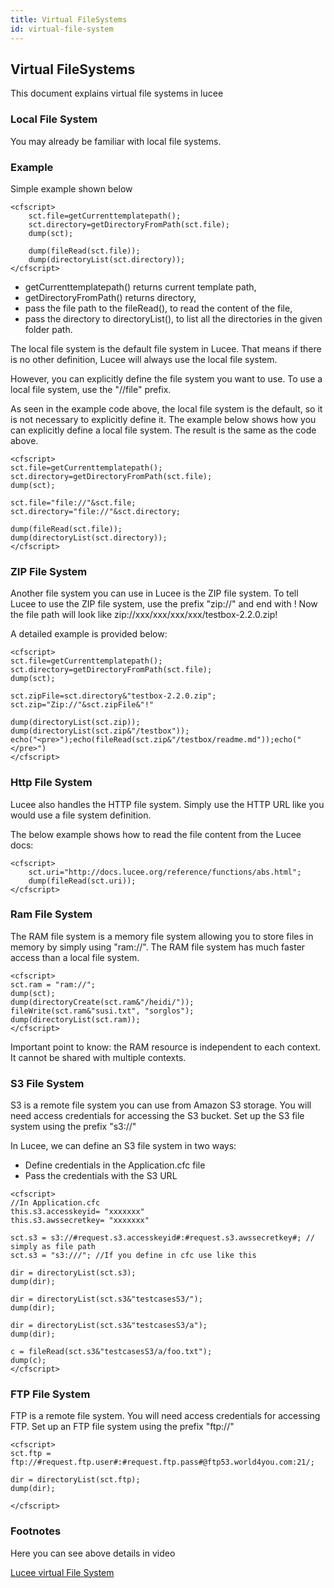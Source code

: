 ```yaml
---
title: Virtual FileSystems
id: virtual-file-system
---
```

## Virtual FileSystems ##

This document explains virtual file systems in lucee

### Local File System ###

You may already be familiar with local file systems.

### Example ###
Simple example shown below

```lucee
<cfscript>
	sct.file=getCurrenttemplatepath();
	sct.directory=getDirectoryFromPath(sct.file);
	dump(sct);

	dump(fileRead(sct.file));
	dump(directoryList(sct.directory));
</cfscript>
```

* getCurrenttemplatepath() returns current template path,
* getDirectoryFromPath() returns directory,
* pass the file path to the fileRead(), to read the content of the file,
* pass the directory to directoryList(), to list all the directories in the given folder path.

The local file system is the default file system in Lucee. That means if there is no other definition, Lucee will always use the local file system.

However, you can explicitly define the file system you want to use. To use a local file system, use the "//file" prefix.

As seen in the example code above, the local file system is the default, so it is not necessary to explicitly define it. The example below shows how you can explicitly define a local file system. The result is the same as the code above.

```lucee
<cfscript>
sct.file=getCurrenttemplatepath();
sct.directory=getDirectoryFromPath(sct.file);
dump(sct);

sct.file="file://"&sct.file;
sct.directory="file://"&sct.directory;

dump(fileRead(sct.file));
dump(directoryList(sct.directory));
</cfscript>
```

### ZIP File System ###

Another file system you can use in Lucee is the ZIP file system.
To tell Lucee to use the ZIP file system, use the prefix "zip://" and end with !
Now the file path will look like zip://xxx/xxx/xxx/xxx/testbox-2.2.0.zip!

A detailed example is provided below:

```lucee
<cfscript>
sct.file=getCurrenttemplatepath();
sct.directory=getDirectoryFromPath(sct.file);
dump(sct);

sct.zipFile=sct.directory&"testbox-2.2.0.zip";
sct.zip="Zip://"&sct.zipFile&"!"

dump(directoryList(sct.zip));
dump(directoryList(sct.zip&"/testbox"));
echo("<pre>");echo(fileRead(sct.zip&"/testbox/readme.md"));echo("</pre>")
</cfscript>
```

### Http File System ###

Lucee also handles the HTTP file system. Simply use the HTTP URL like you would use a file system definition.

The below example shows how to read the file content from the Lucee docs:

```lucee
<cfscript>
	sct.uri="http://docs.lucee.org/reference/functions/abs.html";
	dump(fileRead(sct.uri));
</cfscript>
```


### Ram File System ###

The RAM file system is a memory file system allowing you to store files in memory by simply using "ram://". The RAM file system has much faster access than a local file system.

```lucee
<cfscript>
sct.ram = "ram://";
dump(sct);
dump(directoryCreate(sct.ram&"/heidi/"));
fileWrite(sct.ram&"susi.txt", "sorglos");
dump(directoryList(sct.ram));
</cfscript>
```

Important point to know: the RAM resource is independent to each context. It cannot be shared with multiple contexts.

### S3 File System ###

S3 is a remote file system you can use from Amazon S3 storage. You will need access credentials for accessing the S3 bucket. Set up the S3 file system using the prefix "s3://"

In Lucee, we can define an S3 file system in two ways:

* Define credentials in the Application.cfc file
* Pass the credentials with the S3 URL

```lucee
<cfscript>
//In Application.cfc
this.s3.accesskeyid= "xxxxxxx"
this.s3.awssecretkey= "xxxxxxx"

sct.s3 = s3://#request.s3.accesskeyid#:#request.s3.awssecretkey#; // simply as file path
sct.s3 = "s3:///"; //If you define in cfc use like this

dir = directoryList(sct.s3);
dump(dir);

dir = directoryList(sct.s3&"testcasesS3/");
dump(dir);

dir = directoryList(sct.s3&"testcasesS3/a");
dump(dir);

c = fileRead(sct.s3&"testcasesS3/a/foo.txt");
dump(c);
</cfscript>
```
### FTP File System ###

FTP is a remote file system. You will need access credentials for accessing FTP. Set up an FTP file system using the prefix "ftp://"


```lucee
<cfscript>
sct.ftp = ftp://#request.ftp.user#:#request.ftp.pass#@ftp53.world4you.com:21/;

dir = directoryList(sct.ftp);
dump(dir);

</cfscript>
```
### Footnotes ###

Here you can see above details in video

[Lucee virtual File System](https://www.youtube.com/watch?time_continue=693&v=AzUNVYrbWiQ)
